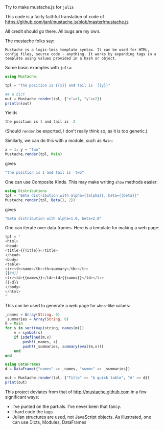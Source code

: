 Try to make mustache.js for `julia`

This code is a fairly faithful translation of code of https://github.com/janl/mustache.js/blob/master/mustache.js 

All credit should go there. All bugs are my own.

The mustache folks say:

    Mustache is a logic-less template syntax. It can be used for HTML,
    config files, source code - anything. It works by expanding tags in a
    template using values provided in a hash or object.

Some basic examples with `julia`:

```julia
using Mustache; 

tpl = "the position is {{x}} and tail is  {{y}}"

## a dict
out = Mustache.render(tpl, {"x"=>1, "y"=>2})
println(out)
```

Yields

```julia
the position is 1 and tail is  2
```

(Should `render` be exported, I don't really think so, as it is too generic.)

Similarly, we can do this with a module, such as `Main`:

```julia
x = 1; y = "two"
Mustache.render(tpl, Main)
```

gives

```julia
"the position is 1 and tail is  two"
```

One can use Composite Kinds. This may make writing `show` methods easier:

```julia
using Distributions
tpl = "Beta distribution with alpha={{alpha}}, beta={{beta}}"
Mustache.render(tpl, Beta(1, 2))
```

gives

```julia
"Beta distribution with alpha=1.0, beta=2.0"
```

One can iterate over data frames. Here is a template for making a web page:

```julia
tpl = "
<html>
<head>
<title>{{Title}}</title>
</head>
<body>
<table>
<tr><th>name</th><th>summary</th></tr>
{{#d}}
<tr><td>{{names}}</td><td>{{summs}}</td></tr>
{{/d}}
</body>
</html>
"
```
This can be used to generate a web page for `whos`-like values:

```julia
_names = Array(String, 0)
_summaries = Array(String, 0)
m = Main
for s in sort(map(string, names(m)))
    v = symbol(s)
    if isdefined(m,v)
        push!(_names, s)
        push!(_summaries, summary(eval(m,v)))
    end
end

using DataFrames
d = DataFrame({"names" => _names, "summs" => _summaries})

out = Mustache.render(tpl, {"Title" => "A quick table", "d" => d})
print(out)
```



This project deviates from that of http://mustache.github.com in a few significant ways:

* I've punted on the partials. I've never been that fancy.
* I hard code the tags
* Julian structures are used, not JavaScript objects. As illustrated,
  one can use Dicts, Modules, DataFrames






